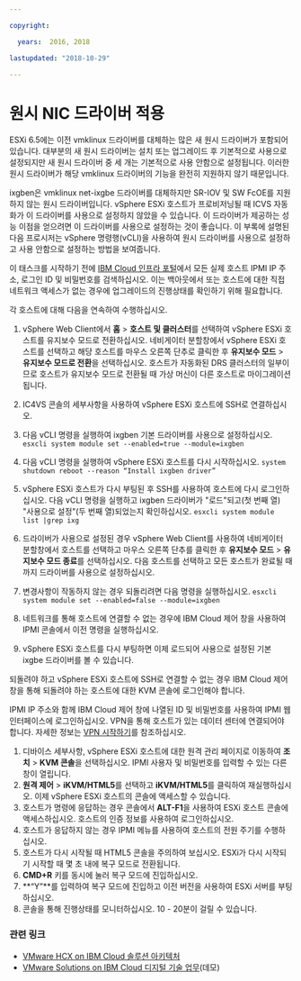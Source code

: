 ```yaml
---

copyright:

  years:  2016, 2018

lastupdated: "2018-10-29"

---
```


# 원시 NIC 드라이버 적용

ESXi 6.5에는 이전 vmklinux 드라이버를 대체하는 많은 새 원시 드라이버가 포함되어 있습니다. 대부분의 새 원시 드라이버는 설치 또는 업그레이드 후 기본적으로 사용으로 설정되지만 새 원시 드라이버 중 세 개는 기본적으로 사용 안함으로 설정됩니다. 이러한 원시 드라이버가 해당 vmklinux 드라이버의 기능을 완전히 지원하지 않기 때문입니다.

ixgben은 vmklinux net-ixgbe 드라이버를 대체하지만 SR-IOV 및 SW FcOE를 지원하지 않는 원시 드라이버입니다. vSphere ESXi 호스트가 프로비저닝될 때 ICVS 자동화가 이 드라이버를 사용으로 설정하지 않았을 수 있습니다. 이 드라이버가 제공하는 성능 이점을 얻으려면 이 드라이버를 사용으로 설정하는 것이 좋습니다. 이 부록에 설명된 다음 프로시저는 vSphere 명령행(vCLI)을 사용하여 원시 드라이버를 사용으로 설정하고 사용 안함으로 설정하는 방법을 보여줍니다.

이 태스크를 시작하기 전에 [IBM Cloud 인프라 포털](https://control.softlayer.com/devices)에서 모든 실제 호스트 IPMI IP 주소, 로그인 ID 및 비밀번호를 검색하십시오. 이는 백아웃에서 또는 호스트에 대한 직접 네트워크 액세스가 없는 경우에 업그레이드의 진행상태를 확인하기 위해 필요합니다.

각 호스트에 대해 다음을 연속하여 수행하십시오.
1. vSphere Web Client에서 **홈** > **호스트 및 클러스터**를 선택하여 vSphere ESXi 호스트를 유지보수 모드로 전환하십시오. 네비게이터 분할창에서 vSphere ESXi 호스트를 선택하고 해당 호스트를 마우스 오른쪽 단추로 클릭한 후 **유지보수 모드** > **유지보수 모드로 전환**을 선택하십시오. 호스트가 자동화된 DRS 클러스터의 일부이므로 호스트가 유지보수 모드로 전환될 때 가상 머신이 다른 호스트로 마이그레이션됩니다.
2. IC4VS 콘솔의 세부사항을 사용하여 vSphere ESXi 호스트에 SSH로 연결하십시오.
3. 다음 vCLI 명령을 실행하여 ixgben 기본 드라이버를 사용으로 설정하십시오.
  `esxcli system module set --enabled=true --module=ixgben`
4. 다음 vCLI 명령을 실행하여 vSphere ESXi 호스트를 다시 시작하십시오.
  `system shutdown reboot --reason “Install ixgben driver”`
5. vSphere ESXi 호스트가 다시 부팅된 후 SSH를 사용하여 호스트에 다시 로그인하십시오. 다음 vCLI 명령을 실행하고 ixgben 드라이버가 "로드"되고(첫 번째 열) "사용으로 설정"(두 번째 열)되었는지 확인하십시오. `esxcli system module list |grep ixg`
6. 드라이버가 사용으로 설정된 경우 vSphere Web Client를 사용하여 네비게이터 분할창에서 호스트를 선택하고 마우스 오른쪽 단추를 클릭한 후 **유지보수 모드** > **유지보수 모드 종료**를 선택하십시오. 다음 호스트를 선택하고 모든 호스트가 완료될 때까지 드라이버를 사용으로 설정하십시오.
7. 변경사항이 작동하지 않는 경우 되돌리려면 다음 명령을 실행하십시오. `esxcli system module set --enabled=false --module=ixgben`

8. 네트워크를 통해 호스트에 연결할 수 없는 경우에 IBM Cloud 제어 창을 사용하여 IPMI 콘솔에서 이전 명령을 실행하십시오.
9. vSphere ESXi 호스트를 다시 부팅하면 이제 로드되어 사용으로 설정된 기본 ixgbe 드라이버를 볼 수 있습니다.

되돌려야 하고 vSphere ESXi 호스트에 SSH로 연결할 수 없는 경우 IBM Cloud 제어 창을 통해 되돌려야 하는 호스트에 대한 KVM 콘솔에 로그인해야 합니다.

IPMI IP 주소와 함께 IBM Cloud 제어 창에 나열된 ID 및 비밀번호를 사용하여 IPMI 웹 인터페이스에 로그인하십시오. VPN을 통해 호스트가 있는 데이터 센터에 연결되어야 합니다. 자세한 정보는 [VPN 시작하기](../../../../infrastructure/iaas-vpn/getting-started.html)를 참조하십시오.

1. 디바이스 세부사항, vSphere ESXi 호스트에 대한 원격 관리 페이지로 이동하여 **조치** > **KVM 콘솔**을 선택하십시오. IPMI 사용자 및 비밀번호를 입력할 수 있는 다른 창이 열립니다.
2. **원격 제어** > **iKVM/HTML5**를 선택하고 **iKVM/HTML5**를 클릭하여 재실행하십시오. 이제 vSphere ESXi 호스트의 콘솔에 액세스할 수 있습니다.
3. 호스트가 명령에 응답하는 경우 콘솔에서 **ALT-F1**을 사용하여 ESXi 호스트 콘솔에 액세스하십시오. 호스트의 인증 정보를 사용하여 로그인하십시오.
4. 호스트가 응답하지 않는 경우 IPMI 메뉴를 사용하여 호스트의 전원 주기를 수행하십시오.
5. 호스트가 다시 시작될 때 HTML5 콘솔을 주의하여 보십시오. ESXi가 다시 시작되기 시작할 때 몇 초 내에 복구 모드로 전환됩니다.
6. **CMD+R** 키를 동시에 눌러 복구 모드에 진입하십시오.
7. **“Y”**를 입력하여 복구 모드에 진입하고 이전 버전을 사용하여 ESXi 서버를 부팅하십시오.
8. 콘솔을 통해 진행상태를 모니터하십시오. 10 - 20분이 걸릴 수 있습니다.

### 관련 링크

* [VMware HCX on IBM Cloud 솔루션 아키텍처](https://www.ibm.com/cloud/garage/files/HCX_Architecture_Design.pdf)
* [VMware Solutions on IBM Cloud 디지털 기술 업무](https://ibm-dte.mybluemix.net/ibm-vmware)(데모)
